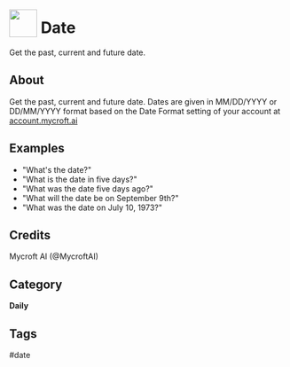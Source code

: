 # <img src='https://raw.githack.com/FortAwesome/Font-Awesome/master/svgs/solid/calendar.svg' card_color='#22a7f0' width='50' height='50' style='vertical-align:bottom'/> Date
Get the past, current and future date.

## About 
Get the past, current and future date.  Dates are given in MM/DD/YYYY or DD/MM/YYYY 
format based on the Date Format setting of your account at 
[account.mycroft.ai](https://account.mycroft.ai/devices/preferences)

## Examples 
* "What's the date?"
* "What is the date in five days?"
* "What was the date five days ago?"
* "What will the date be on September 9th?"
* "What was the date on July 10, 1973?"

## Credits 
Mycroft AI (@MycroftAI)

## Category
**Daily**

## Tags
#date
